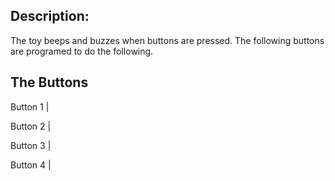 ## Description:

The toy beeps and buzzes when buttons are pressed.
The following buttons are programed to do the following.


## The Buttons

Button 1 |

Button 2 |

Button 3 |

Button 4 | 
